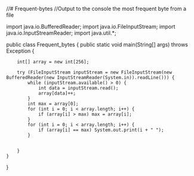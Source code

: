 //# Frequent-bytes
//Output to the console the most frequent byte from a file

import java.io.BufferedReader;
import java.io.FileInputStream;
import java.io.InputStreamReader;
import java.util.*;

public class Frequent_bytes {
    public static void main(String[] args) throws Exception {

        int[] array = new int[256];

        try (FileInputStream inputStream = new FileInputStream(new BufferedReader(new InputStreamReader(System.in)).readLine())) {
            while (inputStream.available() > 0) {
                int data = inputStream.read();
                array[data]++;
            }
            int max = array[0];
            for (int i = 0; i < array.length; i++) {
                if (array[i] > max) max = array[i];
            }
            for (int i = 0; i < array.length; i++) {
                if (array[i] == max) System.out.print(i + " ");
            }


        }
    }
}
